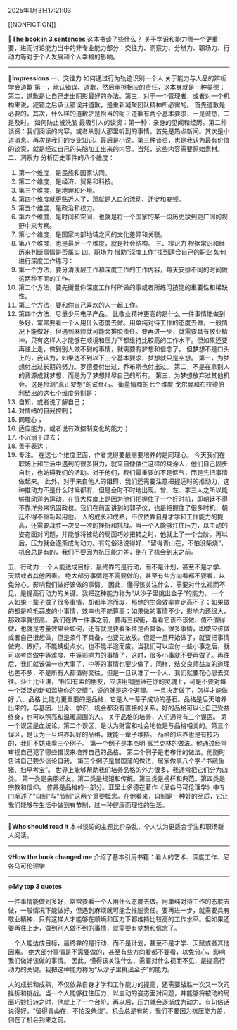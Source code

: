 2025年1月3日17:21:03

[[NONFICTION]]


**🎨The book in 3 sentences**
这本书谈了些什么？
关于学识和能力哪一个更重要，进而讨论能力当中的非专业能力部分：交往力、洞察力、分辨力、职场力、行动力等对于个人发展和个人幸福的影响。

---
**📝Impressions**
一、交往力
如何通过行为轨迹识别一个人
关于能力与人品的辨析
学会道歉 第一，承认错误、道歉，然后承担相应的责任，这本身就是一种美德；第二，道歉是让自己走出阴影最好的办法。第三，对于一个管理者，或者对一个机构来说，犯错之后承认错误并道歉，是重新凝聚团队精神所必需的。
首先道歉是必要的，其次，什么样的道歉才是恰当的呢？道歉有两个基本要求，一是诚恳，二是及时。
如何防止被洗脑
最吸引人的谈资：第一种：亲身的见闻和经历。第二种谈资：我们阅读的内容，或者从别人那里听到的事情。首先是热点新闻。其次是小道消息。再次是我们的专业知识。最后是小说。第三种谈资，也是我认为最有价值的谈资，就是经过自己的头脑加工出来的内容。当然，这些内容需要原始素材。
二、洞察力
分析历史事件的八个维度：
1. 第一个维度，是民族和国家认同。
2. 第二个维度，是经济、贸易和科技。
3. 第三个维度，是地理和环境。
4. 第四个维度就更贴近人了，那就是人口的流动、迁徙和安顿。
5. 第五个维度，是政治和权力。
6. 第六个维度，是时间和空间，也就是将一个国家的某一段历史放到更广阔的视野中来考察。
7. 第七个维度，是国家内部地域之间的文化差异和关联。
8. 第八个维度，也是最后一个维度，就是社会结构。
三、辨识力
根据常识和经历来判断事情是否属实
四、职场力
借助“深度工作”找到适合自己的职业
如何进行深度工作练习：
1. 第一个方法，要分清浅层工作和深度工作的工作内容，每天安排不同的时间做这两种不同的工作。
2. 第二个方法，要先衡量你深度工作时所做的事或者所练习技能的重要性和稀缺性。
3. 第三个方法，要和你自己喜欢的人一起工作。
4. 第四个方法，尽量少用电子产品。
比敬业精神更高的是什么
一件事情能做到多好，常常要看一个人用什么态度去做。用单纯对待工作的态度去做，一般情况下能做好，但遇到麻烦就可能会推脱责任。要再进一步，就需要具有敬业精神，只有这样人才能够在顺境和压力下都维持比较高的工作水平。但如果还要再往上走，做到别人做不到的事情，就需要有梦想和信念了。
但梦想不是口头上的，我认为，如果达不到以下三个基本要求，梦想就只是空想。
第一，为梦想付出过长期的努力。罗德曼付出过，乔布斯也付出过。
第二，不是在拿别人的资源成就梦想，而是为了梦想倾尽自己的所有。
第三，为梦想放弃过其他机会。这是检测“真正梦想”的试金石。
衡量情商的七个维度
戈尔曼和布拉德伯利给出的这七个维度分别是：
 1. 自知，或者说了解自己；
 2. 对情绪的自我控制；
 3. 同理心；
 4. 适应能力，或者说有效控制变化的能力；
 5. 不沉溺于过去；
 6. 善于表达；
 7. 专注。
在这七个维度里面，作者觉得要最需要培养的是同理心。
今天我们在职场上和生活中遇到的很多阻力，就来自像倭仁这样的糊涂人，他们自己固步自封，也妨碍我们的活动。对于他们，我们最重要的不是怄气，而是先把事情做起来。
此外，对于来自他人的阻碍，我们还需要注意把握适时的推动力，这种推动力不是什么时候都有，但是会时不时地出现。曾、左、李三人之所以能够推动洋务运动，在很大程度上是因为他们把握住了一个好时机，即朝廷不得不靠洋务来巩固政权。我们在前面讲到的郭子仪，也是把握住了很多时机，朝廷不得不重新起用他。
人的成长和成熟，不仅依靠自身才学和工作能力的提高，还需要战胜一次又一次的挫折和挑战。当一个人能够扛住压力，以主动的姿态面对问题，并能够将被动的局面巧妙扭转之时，他就上了一个台阶。再以后，压力就会逐渐成为动力。有句俗话说得好，“留得青山在，不怕没柴烧”。机会总是有的，我们不要因为抗压能力差，倒在了机会到来之前。

五、行动力
一个人能达成目标，最终靠的是行动，而不是计划，甚至不是才学、天赋或者其他因素。
绝大部分事情是不需要做的，甚至有些方向看都不要看，以免分心，影响我们做好该做的事情。
因此，懂得该关注什么、需要对什么视而不见，是提高行动力的关键。我把这种能力称为“从沙子里挑出金子”的能力。
一个人如果一辈子做了很多事情，却都半途而废，那他的生命效率肯定高不了；如果做的都是鸡毛蒜皮的小事情，效率也不能算高；如果做的事情不少，影响力还很大，那效率就很高。
我们在做一件事之前，要再三权衡，看看它该不该做、值不值得做，也就是考量效果会如何，还有就是要看条件是否具备。很多事情，即使应该做或者自己很想做，但是条件不具备，也要先放放。但是一旦开始做了，就要把事情做完、做好，不能蜻蜓点水，也不能半途而废。当我们可以应付一些小事之后，就可以考虑做中等难度、中等影响力的事情了，这时，很多小事就不要再做了。再往后，我们就该做一点大事了，中等的事情也要少做了。同样，结交良师益友的道理也差不多，不是所有人都值得交往，但是一旦认准了一个人，我们就要花心思去交往。莎士比亚讲，“相知有素的朋友，应该用钢圈箍在你的灵魂上，可是不要对每一个泛泛的新知滥施你的交情”，说的就是这个道理。
一旦决定做了，怎样才能做好
六、品格
比能力更重要的是品格，它是人一辈子成功的基石。品格是后天培养出来的，与基因、出身、学识、机会都没有直接的关系。好的品格可以让自己受益终身，也可以照亮和温暖周围的人。
关于品格的培养，人们通常有三个误区。
第一个误区是血统论。第二个误区，是认为财富和社会地位是与品格相关的。第三个误区，是认为一旦培养起好的品格，就能一辈子维持。
品格的培养也是有技巧的，我们不妨来看三个例子。
第一个例子是本杰明·富兰克林的做法。他通过经常审视自己犯了哪些错误来培养自己的品格。
第二个例子是老布什的做法。他随时告诫自己要少谈论自我。
第三个例子是曾国藩的做法，居家做事八个字-“书蔬鱼猪、扫早考宝”。
世界上能够帮助我们培养品格的外力很多，我通常把它们分为四类。
第一类是亲朋好友。第二类是规矩和传统。第三类是榜样和典范。第四类是宗教和信仰。
修养是品格的一部分。亚里士多德在著作《尼各马可伦理学》中专门阐述了“自制”与“节制”这两个重要概念。在他看来，自制是一种好的品质，它让我们能够在生活中做到有节制，过一种健康而理性的生活。

---
**🥚Who should read it**
本书谈论的主题比价杂乱，个人认为更适合学生和职场新人阅读。


---
**💡How the book changed me**
介绍了基本引用书籍：看人的艺术、深度工作、尼各马可伦理学


---
**💥My top 3 quotes**

一件事情能做到多好，常常要看一个人用什么态度去做。用单纯对待工作的态度去做，一般情况下能做好，但遇到麻烦就可能会推脱责任。要再进一步，就需要具有敬业精神，只有这样人才能够在顺境和压力下都维持比较高的工作水平。但如果还要再往上走，做到别人做不到的事情，就需要有梦想和信念了。

一个人能达成目标，最终靠的是行动，而不是计划，甚至不是才学、天赋或者其他因素。
绝大部分事情是不需要做的，甚至有些方向看都不要看，以免分心，影响我们做好该做的事情。
因此，懂得该关注什么、需要对什么视而不见，是提高行动力的关键。我把这种能力称为“从沙子里挑出金子”的能力。

人的成长和成熟，不仅依靠自身才学和工作能力的提高，还需要战胜一次又一次的挫折和挑战。当一个人能够扛住压力，以主动的姿态面对问题，并能够将被动的局面巧妙扭转之时，他就上了一个台阶。再以后，压力就会逐渐成为动力。有句俗话说得好，“留得青山在，不怕没柴烧”。机会总是有的，我们不要因为抗压能力差，倒在了机会到来之前。
